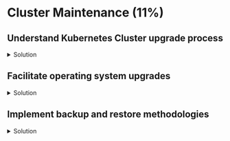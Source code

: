 # Cluster Maintenance (11%)

## Understand Kubernetes Cluster upgrade process

<details><summary>Solution</summary>
<p>

Doc: https://kubernetes.io/docs/tasks/administer-cluster/kubeadm/kubeadm-upgrade/

After installing Kubernetes v1.17 here: [install](https://github.com/alijahnas/CKA-practice-exercises/blob/master/installation-configuration-validation.md#install-kubernetes-masters-and-nodes)

We will now upgrade the cluster to v1.18.

On master node:

```bash
# Upgrade kubeadm
sudo apt-mark unhold kubeadm
sudo apt-get update && sudo apt-get install -y kubeadm=1.18.0-00
sudo apt-mark hold kubeadm

# Upgrade master node
kubectl drain k8s-master --ignore-daemonsets
sudo kubeadm upgrade plan
sudo kubeadm upgrade apply v1.18.0

# Update Flannel
kubectl apply -f https://raw.githubusercontent.com/coreos/flannel/2140ac876ef134e0ed5af15c65e414cf26827915/Documentation/kube-flannel.yml

# Make master node reschedulable
kubectl uncordon k8s-master

# Upgrade kubelet and kubectl
sudo apt-mark unhold kubelet kubectl
sudo apt-get update && sudo apt-get install -y kubelet=1.18.0-00 kubectl=1.18.0-00
sudo apt-mark hold kubelet kubectl
sudo systemctl restart kubelet
```

On worker nodes:

```bash
# Upgrade kubeadm
sudo apt-mark unhold kubeadm
sudo apt-get update && sudo apt-get install -y kubeadm=1.18.0-00
sudo apt-mark hold kubeadm

# Upgrade worker node
kubectl drain k8s-worker-1 --ignore-daemonsets # On master node, or on worker node if you have proper config
sudo kubeadm upgrade node

# Upgrade kubelet and kubectl
sudo apt-mark unhold kubelet kubectl
sudo apt-get update && sudo apt-get install -y kubelet=1.18.0-00 kubectl=1.18.0-00
sudo apt-mark hold kubelet kubectl
sudo systemctl restart kubelet

# Make worker node reschedulable
kubectl uncordon k8s-worker-1 # On master node, or on worker node if you have proper config
```

Verify that the nodes are upgraded to v1.18:

```bash
kubectl get nodes
$NAME           STATUS   ROLES    AGE    VERSION
k8s-master     Ready    master   172m   v1.18.0
k8s-worker-1   Ready    <none>   164m   v1.18.0
k8s-worker-2   Ready    <none>   164m   v1.18.0
```

</p>
</details>

## Facilitate operating system upgrades

<details><summary>Solution</summary>
<p>

When having a one master node in you cluster, you cannot upgrade the OS system (with reboot) without loosing temporarily access to your cluster.

Here we will upgrade our worker nodes:

```bash
# Hold kubernetes from upgrading
sudo apt-mark hold kubeadm kubelet kubectl

# Upgrade node
kubectl drain k8s-worker-1 --ignore-daemonsets # On master node, or on worker node if you have proper config
sudo apt update && sudo apt upgrade -y # Be careful about container runtime (e.g., docker) upgrade.

# Reboot node if necessary
sudo reboot

# Make worker node reschedulable
kubectl uncordon k8s-worker-1 # On master node, or on worker node if you have proper config
```

</p>
</details>

## Implement backup and restore methodologies

<details><summary>Solution</summary>
<p>

### Backup etcd cluster

<details><summary>Solution</summary>
<p>

Check the version of your etcd cluster depending on how you installed it.

```bash
kubectl exec -it -n kube-system etcd-k8s-master -- etcd --version
etcd Version: 3.4.3
Git SHA: 3cf2f69b5
Go Version: go1.12.12
Go OS/Arch: linux/amd64
```

```bash
# Download etcd client
wget https://github.com/etcd-io/etcd/releases/download/v3.4.3/etcd-v3.4.3-linux-amd64.tar.gz
tar xzvf etcd-v3.4.3-linux-amd64.tar.gz
sudo mv etcd-v3.4.3-linux-amd64/etcdctl /usr/local/bin

# save etcd snapshot
sudo ETCDCTL_API=3 etcdctl snapshot save --endpoints=172.16.1.11:2379 snapshot.db --cacert /etc/kubernetes/pki/etcd/server.crt --cert /etc/kubernetes/pki/etcd/ca.crt --key /etc/kubernetes/pki/etcd/ca.key

# View the snapshot
ETCDCTL_API=3 sudo etcdctl --write-out=table snapshot status snapshot.db 
+----------+----------+------------+------------+
|   HASH   | REVISION | TOTAL KEYS | TOTAL SIZE |
+----------+----------+------------+------------+
| b72a6b6e |    34871 |       1430 |     3.3 MB |
+----------+----------+------------+------------+

```

</p>
</details>

### Restore an etcd cluster from a snapshot

<details><summary>Solution</summary>
<p>

Doc: https://github.com/etcd-io/etcd/blob/master/Documentation/op-guide/recovery.md#restoring-a-cluster

</p>
</details>

</p>
</details>
